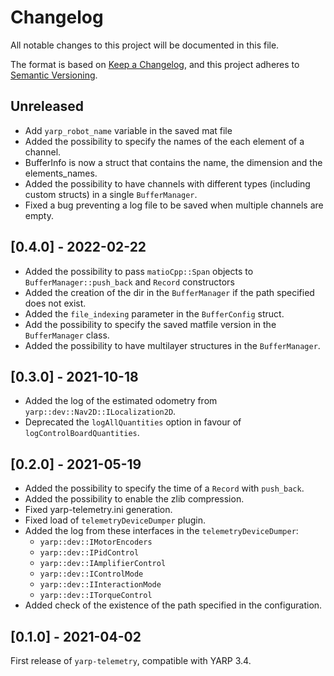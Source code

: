 # Changelog
All notable changes to this project will be documented in this file.

The format is based on [Keep a Changelog](https://keepachangelog.com/en/1.0.0/),
and this project adheres to [Semantic Versioning](https://semver.org/spec/v2.0.0.html).

## Unreleased
- Add `yarp_robot_name` variable in the saved mat file
- Added the possibility to specify the names of the each element of a channel.
- BufferInfo is now a struct that contains the name, the dimension and the elements_names.
- Added the possibility to have channels with different types (including custom structs) in a single ``BufferManager``.
- Fixed a bug preventing a log file to be saved when multiple channels are empty.

## [0.4.0] - 2022-02-22

- Added the possibility to pass `matioCpp::Span` objects to `BufferManager::push_back` and `Record` constructors
- Added the creation of the dir in the `BufferManager` if the path specified does not exist.
- Added the `file_indexing` parameter in the `BufferConfig` struct.
- Add the possibility to specify the saved matfile version in the `BufferManager` class. 
- Added the possibility to have multilayer structures in the `BufferManager`.

## [0.3.0] - 2021-10-18

- Added the log of the estimated odometry from `yarp::dev::Nav2D::ILocalization2D`.
- Deprecated the `logAllQuantities` option in favour of `logControlBoardQuantities`.

## [0.2.0] - 2021-05-19

- Added the possibility to specify the time of a ``Record`` with ``push_back``.
- Added the possibility to enable the zlib compression.
- Fixed yarp-telemetry.ini generation.
- Fixed load of `telemetryDeviceDumper` plugin.
- Added the log from these interfaces in the `telemetryDeviceDumper`:
  - `yarp::dev::IMotorEncoders`
  - `yarp::dev::IPidControl`
  - `yarp::dev::IAmplifierControl`
  - `yarp::dev::IControlMode`
  - `yarp::dev::IInteractionMode`
  - `yarp::dev::ITorqueControl`
- Added check of the existence of the path specified in the configuration.

## [0.1.0] - 2021-04-02

First release of `yarp-telemetry`, compatible with YARP 3.4.

